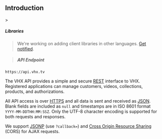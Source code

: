 <!-- ___INTRODUCTION____________________________ -->
<h2 class="head-3 margin-top-large margin-bottom-medium" id="introduction">Introduction</h2>
> <h5 class="head-5 text--white margin-top-medium margin-bottom-medium">Libraries</h5>

> <p class="margin-bottom-large">We're working on adding client libraries in other languages. <a href="/docs/signup">Get notified</a>.</p>

> <h5 class="head-5 text--white">API Endpoint</h5>

```plaintext
https://api.vhx.tv
```
<section class="text-2 contain">
  <p>The VHX API provides a simple and secure <a href="http://en.wikipedia.org/wiki/Representational_State_Transfer" target="_blank">REST</a> interface to VHX. Registered applications can manage customers, videos, collections, products, and authorizations.</p>
  <p>All API access is over <a href="http://en.wikipedia.org/wiki/HTTP_Secure">HTTPS</a> and all data is sent and received as <a href="https://en.wikipedia.org/wiki/JSON" target="_blank">JSON</a>. Blank fields are included as <code>null</code> and timestamps are in ISO 8601 format <code>YYYY-MM-DDTHH:MM:SSZ</code>. Only the UTF-8 character encoding is supported for both requests and responses.</p>
  <p>We support <a href="https://en.wikipedia.org/wiki/JSONP" target="_blank">JSONP</a> (use <code>?callback=</code>) and <a href="http://en.wikipedia.org/wiki/Cross-origin_resource_sharing" target="_blank">Cross Origin Resource Sharing</a> (CORS) for AJAX requests.</p>
</section>

